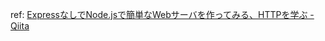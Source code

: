 ref: [ExpressなしでNode.jsで簡単なWebサーバを作ってみる、HTTPを学ぶ - Qiita](https://qiita.com/Sekky0905/items/31214fdeae477468fd83)